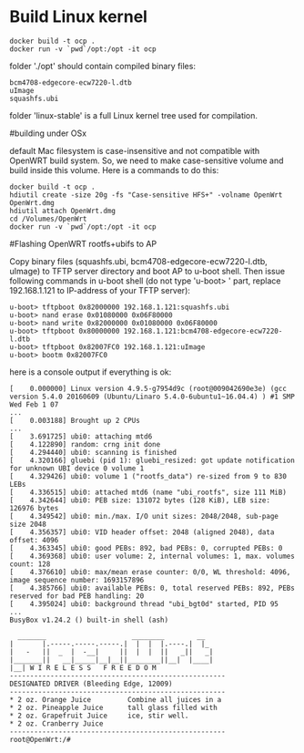 # Build Linux kernel
```
docker build -t ocp .
docker run -v `pwd`/opt:/opt -it ocp
```

folder './opt' should contain compiled binary files:
```
bcm4708-edgecore-ecw7220-l.dtb
uImage
squashfs.ubi
```

folder 'linux-stable' is a full Linux kernel tree used for compilation.

#building under OSx

default Mac filesystem is case-insensitive and not compatible with OpenWRT build system.
So, we need to make case-sensitive volume and build inside this volume. Here is a commands
to do this:

```
docker build -t ocp .
hdiutil create -size 20g -fs "Case-sensitive HFS+" -volname OpenWrt OpenWrt.dmg
hdiutil attach OpenWrt.dmg
cd /Volumes/OpenWrt
docker run -v `pwd`/opt:/opt -it ocp
```

#Flashing OpenWRT rootfs+ubifs to AP

Copy binary files (squashfs.ubi, bcm4708-edgecore-ecw7220-l.dtb, uImage) to TFTP server directory and boot AP to u-boot shell.
Then issue following commands in u-boot shell (do not type 'u-boot> ' part, replace 192.168.1.121 to IP-address of your TFTP server):

```
u-boot> tftpboot 0x82000000 192.168.1.121:squashfs.ubi
u-boot> nand erase 0x01080000 0x06F80000
u-boot> nand write 0x82000000 0x01080000 0x06F80000
u-boot> tftpboot 0x80000000 192.168.1.121:bcm4708-edgecore-ecw7220-l.dtb
u-boot> tftpboot 0x82007FC0 192.168.1.121:uImage
u-boot> bootm 0x82007FC0
```

here is a console output if everything is ok:
```
[    0.000000] Linux version 4.9.5-g7954d9c (root@009042690e3e) (gcc version 5.4.0 20160609 (Ubuntu/Linaro 5.4.0-6ubuntu1~16.04.4) ) #1 SMP Wed Feb 1 07
...
[    0.003188] Brought up 2 CPUs
...
[    3.691725] ubi0: attaching mtd6
[    4.122890] random: crng init done
[    4.294440] ubi0: scanning is finished
[    4.320166] gluebi (pid 1): gluebi_resized: got update notification for unknown UBI device 0 volume 1
[    4.329426] ubi0: volume 1 ("rootfs_data") re-sized from 9 to 830 LEBs
[    4.336515] ubi0: attached mtd6 (name "ubi_rootfs", size 111 MiB)
[    4.342644] ubi0: PEB size: 131072 bytes (128 KiB), LEB size: 126976 bytes
[    4.349542] ubi0: min./max. I/O unit sizes: 2048/2048, sub-page size 2048
[    4.356357] ubi0: VID header offset: 2048 (aligned 2048), data offset: 4096
[    4.363345] ubi0: good PEBs: 892, bad PEBs: 0, corrupted PEBs: 0
[    4.369368] ubi0: user volume: 2, internal volumes: 1, max. volumes count: 128
[    4.376610] ubi0: max/mean erase counter: 0/0, WL threshold: 4096, image sequence number: 1693157896
[    4.385766] ubi0: available PEBs: 0, total reserved PEBs: 892, PEBs reserved for bad PEB handling: 20
[    4.395024] ubi0: background thread "ubi_bgt0d" started, PID 95
...
BusyBox v1.24.2 () built-in shell (ash)

  _______                     ________        __
|       |.-----.-----.-----.|  |  |  |.----.|  |_
|   -   ||  _  |  -__|     ||  |  |  ||   _||   _|
|_______||   __|_____|__|__||________||__|  |____|
|__| W I R E L E S S   F R E E D O M
-----------------------------------------------------
DESIGNATED DRIVER (Bleeding Edge, 12009)
-----------------------------------------------------
* 2 oz. Orange Juice         Combine all juices in a
* 2 oz. Pineapple Juice      tall glass filled with
* 2 oz. Grapefruit Juice     ice, stir well.
* 2 oz. Cranberry Juice
-----------------------------------------------------
root@OpenWrt:/#
```
